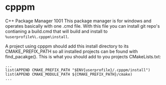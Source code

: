 # cpppm
C++ Package Manager 1001
This package manager is for windows and operates basically with one .cmd file. With this file you can install git repo's contianing a build.cmd that will build and install to ``%userprofile%\.cpppm\install``. 

A project using cpppm should add this install directory to its CMAKE_PREFIX_PATH so all installed projects can be found with find_pacakge(). This is what you should add to you projects CMakeLists.txt:

```
...
list(APPEND CMAKE_PREFIX_PATH "$ENV{userprofile}/.cpppm/install")
list(APPEND CMAKE_MODULE_PATH ${CMAKE_PREFIX_PATH}/cmake)
...
```
